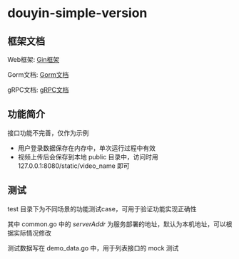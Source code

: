 # douyin-simple-version

## 框架文档

Web框架: [Gin框架](https://gin-gonic.com/zh-cn/docs/)

Gorm文档: [Gorm文档](https://gorm.io/zh_CN/docs/)

gRPC文档: [gRPC文档](https://grpc.io/docs/languages/go/)

## 功能简介

接口功能不完善，仅作为示例

* 用户登录数据保存在内存中，单次运行过程中有效
* 视频上传后会保存到本地 public 目录中，访问时用 127.0.0.1:8080/static/video_name 即可

## 测试

test 目录下为不同场景的功能测试case，可用于验证功能实现正确性

其中 common.go 中的 _serverAddr_ 为服务部署的地址，默认为本机地址，可以根据实际情况修改

测试数据写在 demo_data.go 中，用于列表接口的 mock 测试